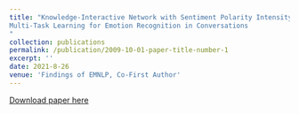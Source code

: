 ```yaml
---
title: "Knowledge-Interactive Network with Sentiment Polarity Intensity-Aware
Multi-Task Learning for Emotion Recognition in Conversations
"
collection: publications
permalink: /publication/2009-10-01-paper-title-number-1
excerpt: ''
date: 2021-8-26
venue: 'Findings of EMNLP, Co-First Author'
---
```


[Download paper here](https://stevekgyang.github.io/files/kinet.pdf)
